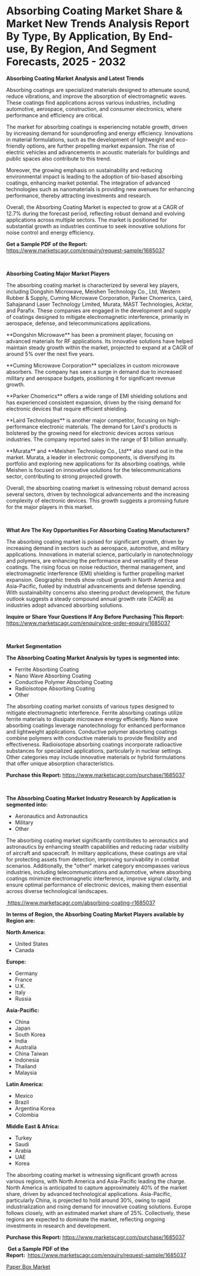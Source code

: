 <p><h1>Absorbing Coating Market Share & Market New Trends Analysis Report By Type, By Application, By End-use, By Region, And Segment Forecasts, 2025 - 2032</h1></p><p><strong>Absorbing Coating Market Analysis and Latest Trends</strong></p>
<p><p>Absorbing coatings are specialized materials designed to attenuate sound, reduce vibrations, and improve the absorption of electromagnetic waves. These coatings find applications across various industries, including automotive, aerospace, construction, and consumer electronics, where performance and efficiency are critical. </p><p>The market for absorbing coatings is experiencing notable growth, driven by increasing demand for soundproofing and energy efficiency. Innovations in material formulations, such as the development of lightweight and eco-friendly options, are further propelling market expansion. The rise of electric vehicles and advancements in acoustic materials for buildings and public spaces also contribute to this trend.</p><p>Moreover, the growing emphasis on sustainability and reducing environmental impact is leading to the adoption of bio-based absorbing coatings, enhancing market potential. The integration of advanced technologies such as nanomaterials is providing new avenues for enhancing performance, thereby attracting investments and research.</p><p>Overall, the Absorbing Coating Market is expected to grow at a CAGR of 12.7% during the forecast period, reflecting robust demand and evolving applications across multiple sectors. The market is positioned for substantial growth as industries continue to seek innovative solutions for noise control and energy efficiency.</p></p>
<p><strong>Get a Sample PDF of the Report:&nbsp;</strong> <a href="https://www.marketscagr.com/enquiry/request-sample/1685037?utm_campaign=2998&utm_medium=2&utm_source=Github&utm_content=ia&utm_term=26032025&utm_id=absorbing-coating">https://www.marketscagr.com/enquiry/request-sample/1685037</a></p>
<p>&nbsp;</p>
<p><strong>Absorbing Coating Major Market Players</strong></p>
<p><p>The absorbing coating market is characterized by several key players, including Dongshin Microwave, Meishen Technology Co., Ltd, Western Rubber & Supply, Cuming Microwave Corporation, Parker Chomerics, Laird, Sahajanand Laser Technology Limited, Murata, MAST Technologies, Acktar, and Parafix. These companies are engaged in the development and supply of coatings designed to mitigate electromagnetic interference, primarily in aerospace, defense, and telecommunications applications.</p><p>**Dongshin Microwave** has been a prominent player, focusing on advanced materials for RF applications. Its innovative solutions have helped maintain steady growth within the market, projected to expand at a CAGR of around 5% over the next five years.</p><p>**Cuming Microwave Corporation** specializes in custom microwave absorbers. The company has seen a surge in demand due to increased military and aerospace budgets, positioning it for significant revenue growth. </p><p>**Parker Chomerics** offers a wide range of EMI shielding solutions and has experienced consistent expansion, driven by the rising demand for electronic devices that require efficient shielding.</p><p>**Laird Technologies** is another major competitor, focusing on high-performance electronic materials. The demand for Laird's products is bolstered by the growing need for electronic devices across various industries. The company reported sales in the range of $1 billion annually.</p><p>**Murata** and **Meishen Technology Co., Ltd** also stand out in the market. Murata, a leader in electronic components, is diversifying its portfolio and exploring new applications for its absorbing coatings, while Meishen is focused on innovative solutions for the telecommunications sector, contributing to strong projected growth.</p><p>Overall, the absorbing coating market is witnessing robust demand across several sectors, driven by technological advancements and the increasing complexity of electronic devices. This growth suggests a promising future for the major players in this market.</p></p>
<p>&nbsp;</p>
<p><strong>What Are The Key Opportunities For Absorbing Coating Manufacturers?</strong></p>
<p><p>The absorbing coating market is poised for significant growth, driven by increasing demand in sectors such as aerospace, automotive, and military applications. Innovations in material science, particularly in nanotechnology and polymers, are enhancing the performance and versatility of these coatings. The rising focus on noise reduction, thermal management, and electromagnetic interference (EMI) shielding is further propelling market expansion. Geographic trends show robust growth in North America and Asia-Pacific, fueled by industrial advancements and defense spending. With sustainability concerns also steering product development, the future outlook suggests a steady compound annual growth rate (CAGR) as industries adopt advanced absorbing solutions.</p></p>
<p><strong>Inquire or Share Your Questions If Any Before Purchasing This Report:</strong> <a href="https://www.marketscagr.com/enquiry/pre-order-enquiry/1685037?utm_campaign=2998&utm_medium=2&utm_source=Github&utm_content=ia&utm_term=26032025&utm_id=absorbing-coating">https://www.marketscagr.com/enquiry/pre-order-enquiry/1685037</a></p>
<p>&nbsp;</p>
<p><strong>Market Segmentation</strong></p>
<p><strong>The Absorbing Coating Market Analysis by types is segmented into:</strong></p>
<p><ul><li>Ferrite Absorbing Coating</li><li>Nano Wave Absorbing Coating</li><li>Conductive Polymer Absorbing Coating</li><li>Radioisotope Absorbing Coating</li><li>Other</li></ul></p>
<p><p>The absorbing coating market consists of various types designed to mitigate electromagnetic interference. Ferrite absorbing coatings utilize ferrite materials to dissipate microwave energy efficiently. Nano wave absorbing coatings leverage nanotechnology for enhanced performance and lightweight applications. Conductive polymer absorbing coatings combine polymers with conductive materials to provide flexibility and effectiveness. Radioisotope absorbing coatings incorporate radioactive substances for specialized applications, particularly in nuclear settings. Other categories may include innovative materials or hybrid formulations that offer unique absorption characteristics.</p></p>
<p><strong>Purchase this Report:&nbsp;</strong><a href="https://www.marketscagr.com/purchase/1685037?utm_campaign=2998&utm_medium=2&utm_source=Github&utm_content=ia&utm_term=26032025&utm_id=absorbing-coating">https://www.marketscagr.com/purchase/1685037</a></p>
<p>&nbsp;</p>
<p><strong>The Absorbing Coating Market Industry Research by Application is segmented into:</strong></p>
<p><ul><li>Aeronautics and Astronautics</li><li>Military</li><li>Other</li></ul></p>
<p><p>The absorbing coating market significantly contributes to aeronautics and astronautics by enhancing stealth capabilities and reducing radar visibility of aircraft and spacecraft. In military applications, these coatings are vital for protecting assets from detection, improving survivability in combat scenarios. Additionally, the "other" market category encompasses various industries, including telecommunications and automotive, where absorbing coatings minimize electromagnetic interference, improve signal clarity, and ensure optimal performance of electronic devices, making them essential across diverse technological landscapes.</p></p>
<p><a href="https://www.marketscagr.com/absorbing-coating-r1685037?utm_campaign=2998&utm_medium=2&utm_source=Github&utm_content=ia&utm_term=26032025&utm_id=absorbing-coating">&nbsp;https://www.marketscagr.com/absorbing-coating-r1685037</a></p>
<p><strong>In terms of Region, the Absorbing Coating Market Players available by Region are:</strong></p>
<p>
    <p> <strong> North America: </strong>
        <ul>
            <li>United States</li>
            <li>Canada</li>
        </ul>
        </p> 
    <p> <strong> Europe: </strong>
        <ul>
            <li>Germany</li>
            <li>France</li>
            <li>U.K.</li>
            <li>Italy</li>
            <li>Russia</li>
        </ul>
        </p> 
    <p> <strong> Asia-Pacific: </strong>
        <ul>
            <li>China</li>
            <li>Japan</li>
            <li>South Korea</li>
            <li>India</li>
            <li>Australia</li>
            <li>China Taiwan</li>
            <li>Indonesia</li>
            <li>Thailand</li>
            <li>Malaysia</li>
        </ul>
        </p> 
    <p> <strong> Latin America: </strong>
        <ul>
            <li>Mexico</li>
            <li>Brazil</li>
            <li>Argentina Korea</li>
            <li>Colombia</li>
        </ul>
        </p> 
    <p> <strong> Middle East & Africa: </strong>
        <ul>
            <li>Turkey</li>
            <li>Saudi</li>
            <li>Arabia</li>
            <li>UAE</li>
            <li>Korea</li>
        </ul>
    </p>
    </p>
<p><p>The absorbing coating market is witnessing significant growth across various regions, with North America and Asia-Pacific leading the charge. North America is anticipated to capture approximately 40% of the market share, driven by advanced technological applications. Asia-Pacific, particularly China, is projected to hold around 30%, owing to rapid industrialization and rising demand for innovative coating solutions. Europe follows closely, with an estimated market share of 25%. Collectively, these regions are expected to dominate the market, reflecting ongoing investments in research and development.</p></p>
<p><strong>Purchase this Report: </strong><a href="https://www.marketscagr.com/purchase/1685037?utm_campaign=2998&utm_medium=2&utm_source=Github&utm_content=ia&utm_term=26032025&utm_id=absorbing-coating">https://www.marketscagr.com/purchase/1685037</a></p>
<p>&nbsp;<strong>Get a Sample PDF of the Report:&nbsp;&nbsp;</strong><a href="https://www.marketscagr.com/enquiry/request-sample/1685037?utm_campaign=2998&utm_medium=2&utm_source=Github&utm_content=ia&utm_term=26032025&utm_id=absorbing-coating">https://www.marketscagr.com/enquiry/request-sample/1685037</a></p>
<p><strong></strong></p>
<p><p><a href="https://github.com/verikaahova/Market-Research-Report-List-1/blob/main/paper-box-market.md?utm_campaign=2998&utm_medium=2&utm_source=Github&utm_content=ia&utm_term=26032025&utm_id=absorbing-coating">Paper Box Market</a></p></p>